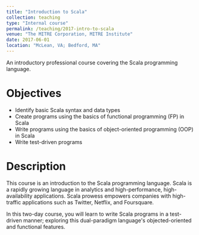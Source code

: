 ```yaml
---
title: "Introduction to Scala"
collection: teaching
type: "Internal course"
permalink: /teaching/2017-intro-to-scala 
venue: "The MITRE Corporation, MITRE Institute"
date: 2017-06-01
location: "McLean, VA; Bedford, MA"
---
```


An introductory professional course covering the Scala programming language.

Objectives
==========

- Identify basic Scala syntax and data types
- Create programs using the basics of functional programming (FP) in Scala
- Write programs using the basics of object-oriented programming (OOP) in Scala
- Write test-driven programs

Description
===========

This course is an introduction to the Scala programming language. Scala is a rapidly growing language in analytics and high-performance, high-availability applications. Scala prowess empowers companies with high-traffic applications such as Twitter, Netflix, and Foursquare.

In this two-day course, you will learn to write Scala programs in a test-driven manner; exploring this dual-paradigm language's objected-oriented and functional features.
